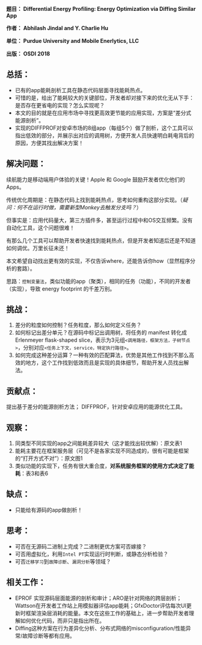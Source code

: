 **题目： Differential Energy Profiling: Energy Optimization via Diffing Similar App**

**作者： Abhilash Jindal and Y. Charlie Hu**

**单位： Purdue University and Mobile Enerlytics, LLC**

**出版： OSDI 2018**

## 总括： 
- 已有的app能耗剖析工具在静态代码层面寻找能耗热点。
- 可惜的是，给出了能耗较大的关键部位，开发者却对接下来的优化无从下手：是否存在更省电的实现？怎么实现呢？
- 本文的目的就是在应用市场中寻找更高效更节能的应用实现，方案是“差分式能源剖析”。
- 实现的DIFFPROF对安卓市场的8组app（每组5个）做了剖析，这个工具可以指出低效的部分，并展示出对应的调用树，方便开发人员快速明白耗电背后的原因，方便其找出解决方案！

## 解决问题： 
续航能力是移动端用户体验的关键！Apple 和 Google 鼓励开发者优化他们的Apps。

传统优化周期是：在静态代码上找到能耗热点，思考如何重构这部分实现。（*疑问：何不在运行时做，需要新型Monkey去触发分支吗？*）

但事实是：应用代码量大，第三方插件多，甚至运行过程中和OS交互频繁。没有自动化工具，这个问题很难！

有那么几个工具可以帮助开发者快速找到能耗热点，但是开发者知道后还是不知道如何调优。万里长征未还！

本文希望自动找出更有效的实现，不仅告诉where，还能告诉你how（显然程序分析的套路）。

思路：```控制变量法```，类似功能的app（聚类），相同的任务（功能），不同的开发者（实现），导致 energy footprint 的千差万别。

## 挑战： 
1. 差分的粒度如何控制？任务粒度，那么如何定义任务？
2. 如何标记出差分单元？在源码中标记出调用树，将任务的 manifest 转化成Erlenmeyer flask-shaped slice，表示为3元组```<调用路径，框架方法，子树节点>```，分别对应```<任务上下文，service，特定执行路径>```。
3. 如何完成这种差分运算？一种有效的匹配算法，优势是其他工作找到不那么高效的地方，这个工作找到低效而且是实现的具体细节，帮助开发人员找出解法。

## 贡献点： 
提出基于差分的能源剖析方法；
DIFFPROF，针对安卓应用的能源优化工具。

## 观察： 
1. 同类型不同实现的app之间能耗差异较大（这才能找出较优解）：原文表1
2. 能耗主要花在框架服务层（可见不是各家实现不同造成的，很有可能是框架的“打开方式不对”）：原文图1
3. 类似功能的实现下，任务有很大重合度，**对系统服务框架的使用方式决定了能耗**：表3和表6 


## 缺点： 
- 只能给有源码的app做剖析！

## 思考： 
- 可否在无源码二进制上完成？二进制更优方案可否嫁接？
- 可否用虚拟化，利用```Intel PT```实现运行时判断，或静态分析检验？
- 可否```迁移学习```到```故障诊断```、```漏洞分析```等领域？

## 相关工作： 
- EPROF 实现源码层面能源的剖析和审计；ARO是针对网络的跨层剖析；Wattson在开发者工作站上用模拟器评估app能耗；GfxDoctor评估每次UI更新时框架渲染层消耗的能量。本文在这些工作的基础上，进一步帮助开发者理解如何优化代码，而非只是指出所在。
- Diffing这种方案在行为差异化分析、分布式网络的misconfiguration/性能异常/故障诊断等都有应用。
